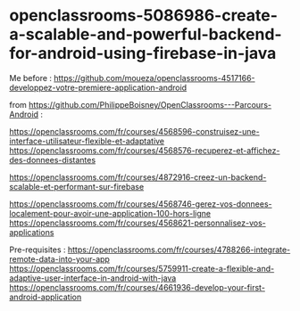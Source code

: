 # openclassrooms-5086986-create-a-scalable-and-powerful-backend-for-android-using-firebase-in-java
Me before : https://github.com/moueza/openclassrooms-4517166-developpez-votre-premiere-application-android

from https://github.com/PhilippeBoisney/OpenClassrooms---Parcours-Android :

https://openclassrooms.com/fr/courses/4568596-construisez-une-interface-utilisateur-flexible-et-adaptative
https://openclassrooms.com/fr/courses/4568576-recuperez-et-affichez-des-donnees-distantes

https://openclassrooms.com/fr/courses/4872916-creez-un-backend-scalable-et-performant-sur-firebase
      
https://openclassrooms.com/fr/courses/4568746-gerez-vos-donnees-localement-pour-avoir-une-application-100-hors-ligne
https://openclassrooms.com/fr/courses/4568621-personnalisez-vos-applications


Pre-requisites :
https://openclassrooms.com/fr/courses/4788266-integrate-remote-data-into-your-app
https://openclassrooms.com/fr/courses/5759911-create-a-flexible-and-adaptive-user-interface-in-android-with-java
https://openclassrooms.com/fr/courses/4661936-develop-your-first-android-application
